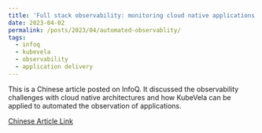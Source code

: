 ```yaml
---
title: 'Full stack observability: monitoring cloud native applications with KubeVela'
date: 2023-04-02
permalink: /posts/2023/04/automated-observablity/
tags:
  - infoq
  - kubevela
  - observability
  - application delivery
---
```


This is a Chinese article posted on InfoQ. It discussed the observability challenges with cloud native architectures and how KubeVela can be applied to automated the observation of applications.

[Chinese Article Link](https://xie.infoq.cn/article/cc2b97a0d84bd2ec14327b982)